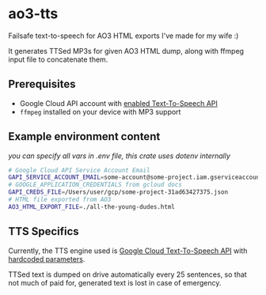 # ao3-tts

Failsafe text-to-speech for AO3 HTML exports I've made for my wife :)

It generates TTSed MP3s for given AO3 HTML dump, along with ffmpeg input file to concatenate them.

## Prerequisites

* Google Cloud API account with [enabled Text-To-Speech API](https://cloud.google.com/text-to-speech/docs/quickstart-protocol?hl=en#before_you_begin)
* `ffmpeg` installed on your device with MP3 support

## Example environment content

_you can specify all vars in .env file, this crate uses dotenv internally_

```sh
# Google Cloud API Service Account Email
GAPI_SERVICE_ACCOUNT_EMAIL=some-account@some-project.iam.gserviceaccount.com
# GOOGLE_APPLICATION_CREDENTIALS from gcloud docs
GAPI_CREDS_FILE=/Users/user/gcp/some-project-31ad63427375.json
# HTML file exported from AO3
AO3_HTML_EXPORT_FILE=./all-the-young-dudes.html
```

## TTS Specifics

Currently, the TTS engine used is [Google Cloud Text-To-Speech API](https://cloud.google.com/text-to-speech) with [hardcoded parameters](./src/gcloud_api.rs#L50..L63).

TTSed text is dumped on drive automatically every 25 sentences, so that not much of paid for, generated text is lost in case of emergency.